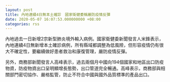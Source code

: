```yaml
---
layout: post
title: 內地連續4日無本土確診　國家衛健委稱嚴防疫情反彈
date: 2020-05-07 16:07:53.000000000 +08:00
categories: rss
---
```


內地過去一日新增2宗新型肺炎境外輸入病例。國家衛健委新聞發言人米鋒表示，內地連續4日無新增本土確診病例，所有縣域都調整為低風險，但形容疫情仍有很大不確定性，要繼續做好患者救治和康復管理，嚴防疫情反彈。

另外，商務部新聞發言人高峰表示，過去兩個月中國向194個國家和地區出口防疫物資，防疫物資出口呈明顯增長態勢，出口管道完全暢通。高峰表示，商務部與相關部門密切協作、嚴格監管，防止不符合中國與國外品質標準的產品出口。
